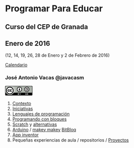 # Programar Para Educar

## Curso del CEP de Granada

## Enero de 2016
(12, 14, 19, 26, 28 de Enero y 2 de Febrero de 2016)

[Calendario](./Indice.md)

### José Antonio Vacas @javacasm

![CCbySA](imagenes/CCbySQ_88x31.png)


1. [Contexto](./Contexto.md)
1. [Iniciativas](./Iniciativas.md)
1. [Lenguajes de programación](./Lenguajes.md)
1. [Programando con bloques](./Bloques.md)
1. [Scratch](./Scratch.md) y [alternativas](./Snap.md)
1. [Arduino](./Arduino.md) / [makey makey](./MakeyMakey.md) [BitBloq](./Bitbloq.md)
1. [App inventor](./AppInventor.md)
1. Pequeñas experiencias de aula / repositorios / [Proyectos](./Proyectos.md)
